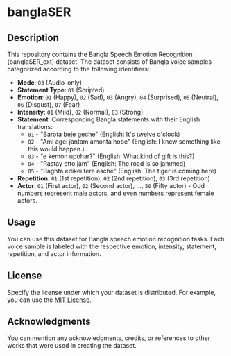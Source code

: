 # banglaSER

## Description

This repository contains the Bangla Speech Emotion Recognition (banglaSER_ext) dataset. The dataset consists of Bangla voice samples categorized according to the following identifiers:

- **Mode**: `03` (Audio-only)
- **Statement Type**: `01` (Scripted)
- **Emotion**: `01` (Happy), `02` (Sad), `03` (Angry), `04` (Surprised), `05` (Neutral), `06` (Disgust), `07` (Fear)
- **Intensity**: `01` (Mild), `02` (Normal), `03` (Strong)
- **Statement**: Corresponding Bangla statements with their English translations:
  - `01` - "Barota beje geche" (English: It's twelve o'clock)
  - `02` - "Ami agei jantam amonta hobe" (English: I knew something like this would happen.)
  - `03` - "e kemon upohar?" (English: What kind of gift is this?)
  - `04` - "Rastay etto jam" (English: The road is so jammed)
  - `05` - "Baghta edikei tere asche" (English: The tiger is coming here)
- **Repetition**: `01` (1st repetition), `02` (2nd repetition), `03` (3rd repetition)
- **Actor**: `01` (First actor), `02` (Second actor), ..., `50` (Fifty actor) - Odd numbers represent male actors, and even numbers represent female actors.

## Usage

You can use this dataset for Bangla speech emotion recognition tasks. Each voice sample is labeled with the respective emotion, intensity, statement, repetition, and actor information.

## License

Specify the license under which your dataset is distributed. For example, you can use the [MIT License](https://opensource.org/licenses/MIT).

## Acknowledgments

You can mention any acknowledgments, credits, or references to other works that were used in creating the dataset.


